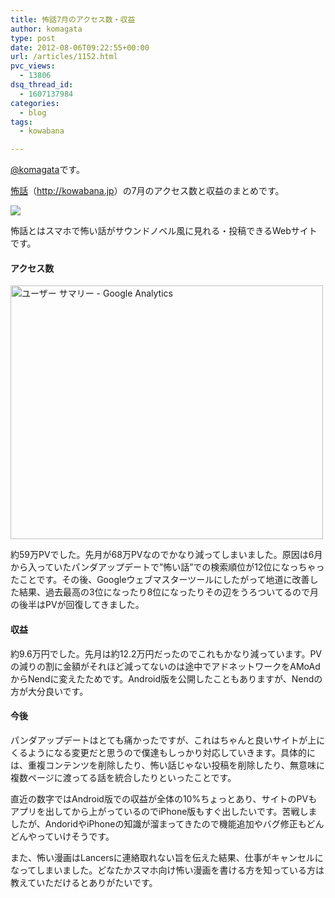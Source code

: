 ```yaml
---
title: 怖話7月のアクセス数・収益
author: komagata
type: post
date: 2012-08-06T09:22:55+00:00
url: /articles/1152.html
pvc_views:
  - 13806
dsq_thread_id:
  - 1607137984
categories:
  - blog
tags:
  - kowabana

---
```

[@komagata][1]です。

<a href="http://kowabana.jp" title="怖話" target="_blank">怖話</a>（<a href="http://kowabana.jp" title="怖話" target="_blank">http://kowabana.jp</a>）の7月のアクセス数と収益のまとめです。

<p class="center">
  <a href="http://kowabana.jp"><img src="http://p.nanapi.jp/r/20120228/20120228194536_4f4cb050d3cc9.jpg" /></a>
</p>

怖話とはスマホで怖い話がサウンドノベル風に見れる・投稿できるWebサイトです。

#### アクセス数

<p class="center">
  <a href="http://www.flickr.com/photos/komagata/7724010540/" title="ユーザー サマリー - Google Analytics by komagata, on Flickr"><img src="http://farm9.staticflickr.com/8426/7724010540_28d546f03c.jpg" width="500" height="406" alt="ユーザー サマリー - Google Analytics" /></a>
</p>

約59万PVでした。先月が68万PVなのでかなり減ってしまいました。原因は6月から入っていたパンダアップデートで&#8221;怖い話&#8221;での検索順位が12位になっちゃったことです。その後、Googleウェブマスターツールにしたがって地道に改善した結果、過去最高の3位になったり8位になったりその辺をうろついてるので月の後半はPVが回復してきました。

#### 収益

約9.6万円でした。先月は約12.2万円だったのでこれもかなり減っています。PVの減りの割に金額がそれほど減ってないのは途中でアドネットワークをAMoAdからNendに変えたためです。Android版を公開したこともありますが、Nendの方が大分良いです。

#### 今後

パンダアップデートはとても痛かったですが、これはちゃんと良いサイトが上にくるようになる変更だと思うので僕達もしっかり対応していきます。具体的には、重複コンテンツを削除したり、怖い話じゃない投稿を削除したり、無意味に複数ページに渡ってる話を統合したりといったことです。

直近の数字ではAndroid版での収益が全体の10%ちょっとあり、サイトのPVもアプリを出してから上がっているのでiPhone版もすぐ出したいです。苦戦しましたが、AndoridやiPhoneの知識が溜まってきたので機能追加やバグ修正もどんどんやっていけそうです。

また、怖い漫画はLancersに連絡取れない旨を伝えた結果、仕事がキャンセルになってしまいました。どなたかスマホ向け怖い漫画を書ける方を知っている方は教えていただけるとありがたいです。

 [1]: http://twitter.com/komagata